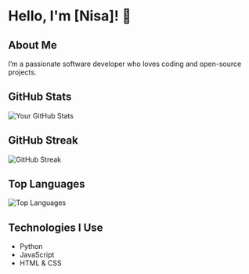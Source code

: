 # Hello, I'm [Nisa]! 👋

## About Me
I’m a passionate software developer who loves coding and open-source projects.

## GitHub Stats
![Your GitHub Stats](https://github-readme-stats.vercel.app/api?username=wknnisa&show_icons=true&theme=radical)

## GitHub Streak
![GitHub Streak](https://github-readme-streak-stats.herokuapp.com/?user=wknnisa&theme=radical)

## Top Languages
![Top Languages](https://github-readme-stats.vercel.app/api/top-langs/?username=wknnisa&layout=compact&theme=radical)

## Technologies I Use
- Python
- JavaScript
- HTML & CSS
